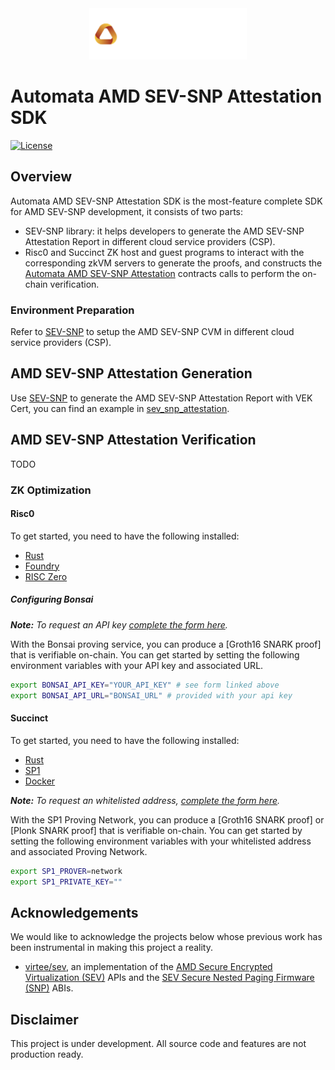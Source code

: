 <div align="center">
  <picture>
    <source media="(prefers-color-scheme: dark)" srcset="https://raw.githubusercontent.com/automata-network/automata-brand-kit/main/PNG/ATA_White%20Text%20with%20Color%20Logo.png">
    <source media="(prefers-color-scheme: light)" srcset="https://raw.githubusercontent.com/automata-network/automata-brand-kit/main/PNG/ATA_Black%20Text%20with%20Color%20Logo.png">
    <img src="https://raw.githubusercontent.com/automata-network/automata-brand-kit/main/PNG/ATA_White%20Text%20with%20Color%20Logo.png" width="50%">
  </picture>
</div>

# Automata AMD SEV-SNP Attestation SDK
[![License](https://img.shields.io/badge/License-Apache%202.0-blue.svg)](LICENSE)

## Overview
Automata AMD SEV-SNP Attestation SDK is the most-feature complete SDK for AMD SEV-SNP development, it consists of two parts:

* SEV-SNP library: it helps developers to generate the AMD SEV-SNP Attestation Report in different cloud service providers (CSP).
* Risc0 and Succinct ZK host and guest programs to interact with the corresponding zkVM servers to generate the proofs, and constructs the [Automata AMD SEV-SNP Attestation]() contracts calls to perform the on-chain verification.

### Environment Preparation
Refer to [SEV-SNP](./sev-snp/README.md) to setup the AMD SEV-SNP CVM in different cloud service providers (CSP).

## AMD SEV-SNP Attestation Generation
Use [SEV-SNP](./sev-snp/README.md#generate-attestation) to generate the AMD SEV-SNP Attestation Report with VEK Cert, you can find an example in [sev_snp_attestation](./sev-snp/examples/attestation.rs).

## AMD SEV-SNP Attestation Verification
TODO

### ZK Optimization

#### Risc0
To get started, you need to have the following installed:

* [Rust](https://doc.rust-lang.org/cargo/getting-started/installation.html)
* [Foundry](https://getfoundry.sh/)
* [RISC Zero](https://dev.risczero.com/api/zkvm/install)

##### Configuring Bonsai

***Note:*** *To request an API key [complete the form here](https://bonsai.xyz/apply).*

With the Bonsai proving service, you can produce a [Groth16 SNARK proof] that is verifiable on-chain.
You can get started by setting the following environment variables with your API key and associated URL.

```bash
export BONSAI_API_KEY="YOUR_API_KEY" # see form linked above
export BONSAI_API_URL="BONSAI_URL" # provided with your api key
```

#### Succinct
To get started, you need to have the following installed:

* [Rust](https://doc.rust-lang.org/cargo/getting-started/installation.html)
* [SP1](https://docs.succinct.xyz/getting-started/install.html)
* [Docker](https://docs.docker.com/get-started/get-docker/)

***Note:*** *To request an whitelisted address, [complete the form here](https://docs.google.com/forms/d/e/1FAIpQLSd-X9uH7G0bvXH_kjptnQtNil8L4dumrVPpFE4t8Ci1XT1GaQ/viewform).*

With the SP1 Proving Network, you can produce a [Groth16 SNARK proof] or [Plonk SNARK proof] that is verifiable on-chain.
You can get started by setting the following environment variables with your whitelisted address and associated Proving Network.

```bash
export SP1_PROVER=network
export SP1_PRIVATE_KEY=""
```

## Acknowledgements
We would like to acknowledge the projects below whose previous work has been instrumental in making this project a reality.

* [virtee/sev](https://github.com/virtee/sev), an implementation of the [AMD Secure Encrypted Virtualization (SEV)](https://www.amd.com/content/dam/amd/en/documents/epyc-technical-docs/programmer-references/55766_SEV-KM_API_Specification.pdf) APIs and the [SEV Secure Nested Paging Firmware (SNP)](https://www.amd.com/content/dam/amd/en/documents/epyc-technical-docs/specifications/56860.pdf) ABIs.

## Disclaimer
This project is under development. All source code and features are not production ready.